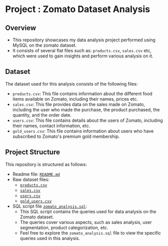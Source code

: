 # Project : Zomato Dataset Analysis
## Overview
-	This repository showcases my data analysis project performed using MySQL on the zomato dataset. 
-	It consists of several flat files such as: `products.csv`, `sales.csv` etc, which were used to gain insights and perform various analysis on it. 
## Dataset
The dataset used for this analysis consists of the following files:
-	`products.csv`: This file contains information about the different food items available on Zomato, including their names, prices etc.
-	`sales.csv`: This file provides data on the sales made on Zomato, including the user who made the purchase, the product purchased, the quantity, and the order date.
-	`users.csv`: This file contains details about the users of Zomato, including their names, contact information, etc.
-	`gold_users.csv`: This file contains information about users who have subscribed to Zomato's premium gold membership.
## Project Structure
This repository is structured as follows:
- Readme file: [`README.md`](https://github.com/rahulkumar0811/zomato_sql/edit/main/zomato_sql/zomato_data_analysis-main/README.md)
- Raw dataset files:
	- [`products.csv`](https://github.com/rahulkumar0811/zomato_sql/blob/main/zomato_sql/zomato_data_analysis-main/products.csv) 
	- [`sales.csv`](https://github.com/rahulkumar0811/zomato_sql/blob/main/zomato_sql/zomato_data_analysis-main/sales.csv)
	- [`users.csv`](https://github.com/rahulkumar0811/zomato_sql/blob/main/zomato_sql/zomato_data_analysis-main/users.csv) 
	- [`gold_users.csv`](https://github.com/chinmoy2306/zomato_data_analysis/blob/f643f754edf051d5c5303df7eb824cdbc95a5244/gold_users.csv)
- SQL script file [`zomato_analysis.sql`](https://github.com/chinmoy2306/zomato_data_analysis/blob/093541fe9dbfcc8e9b3823a7601134e172a4b397/zomato_analysis.sql): 
	- This SQL script contains the queries used for data analysis on the Zomato dataset.
	- The queries cover various aspects, such as sales analysis, user segmentation, product categorization, etc.
	- Feel free to explore the `zomato_analysis.sql` file to view the specific queries used in this analysis.
